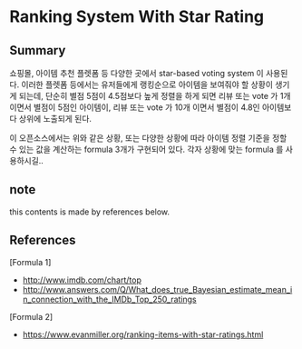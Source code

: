 # Ranking System With Star Rating


## Summary
쇼핑몰, 아이템 추천 플렛폼 등 다양한 곳에서 star-based voting system 이 사용된다. 이러한 플렛폼 등에서는 유저들에게 랭킹순으로 아이템을 보여줘야 할 상황이 생기게 되는데, 단순히 별점 5점이  4.5점보다 높게 정렬을 하게 되면 리뷰 또는 vote 가 1개이면서 별점이 5점인 아이템이, 리뷰 또는 vote 가 10개 이면서 별점이 4.8인 아이템보다 상위에 노출되게 된다.

이 오픈소스에서는 위와 같은 상황, 또는 다양한 상황에 따라 아이템 정렬 기준을 정할 수 있는 값을 계산하는 formula 3개가 구현되어 있다. 각자 상황에 맞는 formula 를 사용하시길..

## note
this contents is made by references below.

## References
[Formula 1]   
- http://www.imdb.com/chart/top  
- http://www.answers.com/Q/What_does_true_Bayesian_estimate_mean_in_connection_with_the_IMDb_Top_250_ratings

[Formula 2]  
- https://www.evanmiller.org/ranking-items-with-star-ratings.html


